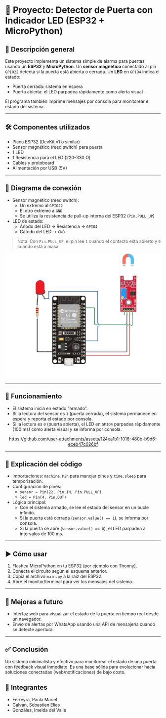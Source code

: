 # 🚪 Proyecto: Detector de Puerta con Indicador LED (ESP32 + MicroPython)

## 🔧 Descripción general
Este proyecto implementa un sistema simple de alarma para puertas usando un **ESP32** y **MicroPython**. Un **sensor magnético** conectado al pin `GPIO22` detecta si la puerta está abierta o cerrada. Un **LED** en `GPIO4` indica el estado:
- Puerta cerrada: sistema en espera
- Puerta abierta: el LED parpadea rápidamente como alerta visual

El programa también imprime mensajes por consola para monitorear el estado del sistema.

---

## 🛠 Componentes utilizados
- Placa ESP32 (DevKit v1 o similar)
- Sensor magnético (reed switch) para puerta
- 1 LED
- 1 Resistencia para el LED (220–330 Ω)
- Cables y protoboard
- Alimentación por USB (5V)

---

## 🔌 Diagrama de conexión
- Sensor magnético (reed switch):
  - Un extremo al `GPIO22`
  - El otro extremo a `GND`
  - Se utiliza la resistencia de pull-up interna del ESP32 (`Pin.PULL_UP`)
- LED de estado:
  - Ánodo del LED → Resistencia → `GPIO4`
  - Cátodo del LED → `GND`

> Nota: Con `Pin.PULL_UP`, el pin lee `1` cuando el contacto está abierto y `0` cuando está a masa.

![Diagrama de conexión](./circuito.jpeg)

---

## 📲 Funcionamiento
- El sistema inicia en estado “armado”.
- Si la lectura del sensor es `1` (puerta cerrada), el sistema permanece en espera y reporta el estado por consola.
- Si la lectura es `0` (puerta abierta), el LED en `GPIO4` parpadea rápidamente (100 ms) como alerta visual y se informa por consola.

<div align="center">
  
  https://github.com/user-attachments/assets/124ea1b1-1016-480b-b9d6-eceb47c026bf

</div>

---

## 🧩 Explicación del código
- Importaciones: `machine.Pin` para manejar pines y `time.sleep` para temporización.
- Configuración de pines:
  - `sensor = Pin(22, Pin.IN, Pin.PULL_UP)`
  - `led = Pin(4, Pin.OUT)`
- Lógica principal:
  - Con el sistema armado, se lee el estado del sensor en un bucle infinito.
  - Si la puerta está cerrada (`sensor.value() == 1`), se informa por consola.
  - Si la puerta se abre (`sensor.value() == 0`), el LED parpadea a intervalos de 100 ms.

---

## ▶️ Cómo usar
1. Flashea MicroPython en tu ESP32 (por ejemplo con Thonny).
2. Conecta el circuito según el esquema anterior.
3. Copia el archivo `main.py` a la raíz del ESP32.
4. Abre el monitor/terminal para ver los mensajes del sistema.

---

## 🚀 Mejoras a futuro
- Interfaz web para visualizar el estado de la puerta en tiempo real desde un navegador.
- Envío de alertas por WhatsApp usando una API de mensajería cuando se detecte apertura.

---

## ✅ Conclusión
Un sistema minimalista y efectivo para monitorear el estado de una puerta con feedback visual inmediato. Es una base sólida para evolucionar hacia soluciones conectadas (web/notificaciones) de bajo costo.

## 👥 Integrantes
- Ferreyra, Paula Mariel
- Galván, Sebastian Elias
- González, Imelda del Valle
